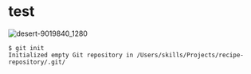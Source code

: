# test
![desert-9019840_1280](https://github.com/user-attachments/assets/db877a51-ed25-42e4-ac94-a5090c71bb3a)
```
$ git init
Initialized empty Git repository in /Users/skills/Projects/recipe-repository/.git/
```

